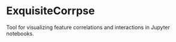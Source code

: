 # ExquisiteCorrpse
Tool for visualizing feature correlations and interactions in Jupyter notebooks.
